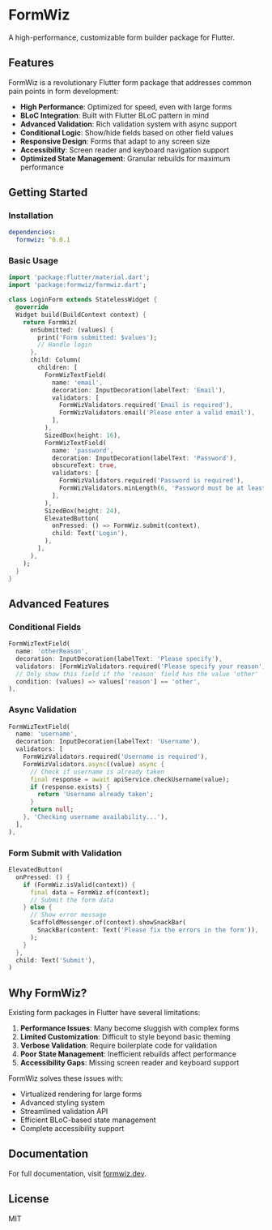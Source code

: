 <!--
This README describes the package. If you publish this package to pub.dev,
this README's contents appear on the landing page for your package.

For information about how to write a good package README, see the guide for
[writing package pages](https://dart.dev/tools/pub/writing-package-pages).

For general information about developing packages, see the Dart guide for
[creating packages](https://dart.dev/guides/libraries/create-packages)
and the Flutter guide for
[developing packages and plugins](https://flutter.dev/to/develop-packages).
-->

# FormWiz

A high-performance, customizable form builder package for Flutter.

## Features

FormWiz is a revolutionary Flutter form package that addresses common pain points in form development:

- **High Performance**: Optimized for speed, even with large forms
- **BLoC Integration**: Built with Flutter BLoC pattern in mind
- **Advanced Validation**: Rich validation system with async support
- **Conditional Logic**: Show/hide fields based on other field values
- **Responsive Design**: Forms that adapt to any screen size
- **Accessibility**: Screen reader and keyboard navigation support
- **Optimized State Management**: Granular rebuilds for maximum performance

## Getting Started

### Installation

```yaml
dependencies:
  formwiz: ^0.0.1
```

### Basic Usage

```dart
import 'package:flutter/material.dart';
import 'package:formwiz/formwiz.dart';

class LoginForm extends StatelessWidget {
  @override
  Widget build(BuildContext context) {
    return FormWiz(
      onSubmitted: (values) {
        print('Form submitted: $values');
        // Handle login
      },
      child: Column(
        children: [
          FormWizTextField(
            name: 'email',
            decoration: InputDecoration(labelText: 'Email'),
            validators: [
              FormWizValidators.required('Email is required'),
              FormWizValidators.email('Please enter a valid email'),
            ],
          ),
          SizedBox(height: 16),
          FormWizTextField(
            name: 'password',
            decoration: InputDecoration(labelText: 'Password'),
            obscureText: true,
            validators: [
              FormWizValidators.required('Password is required'),
              FormWizValidators.minLength(6, 'Password must be at least 6 characters'),
            ],
          ),
          SizedBox(height: 24),
          ElevatedButton(
            onPressed: () => FormWiz.submit(context),
            child: Text('Login'),
          ),
        ],
      ),
    );
  }
}
```

## Advanced Features

### Conditional Fields

```dart
FormWizTextField(
  name: 'otherReason',
  decoration: InputDecoration(labelText: 'Please specify'),
  validators: [FormWizValidators.required('Please specify your reason')],
  // Only show this field if the 'reason' field has the value 'other'
  condition: (values) => values['reason'] == 'other',
),
```

### Async Validation

```dart
FormWizTextField(
  name: 'username',
  decoration: InputDecoration(labelText: 'Username'),
  validators: [
    FormWizValidators.required('Username is required'),
    FormWizValidators.async((value) async {
      // Check if username is already taken
      final response = await apiService.checkUsername(value);
      if (response.exists) {
        return 'Username already taken';
      }
      return null;
    }, 'Checking username availability...'),
  ],
),
```

### Form Submit with Validation

```dart
ElevatedButton(
  onPressed: () {
    if (FormWiz.isValid(context)) {
      final data = FormWiz.of(context);
      // Submit the form data
    } else {
      // Show error message
      ScaffoldMessenger.of(context).showSnackBar(
        SnackBar(content: Text('Please fix the errors in the form')),
      );
    }
  },
  child: Text('Submit'),
)
```

## Why FormWiz?

Existing form packages in Flutter have several limitations:

1. **Performance Issues**: Many become sluggish with complex forms
2. **Limited Customization**: Difficult to style beyond basic theming
3. **Verbose Validation**: Require boilerplate code for validation
4. **Poor State Management**: Inefficient rebuilds affect performance
5. **Accessibility Gaps**: Missing screen reader and keyboard support

FormWiz solves these issues with:

- Virtualized rendering for large forms
- Advanced styling system
- Streamlined validation API
- Efficient BLoC-based state management
- Complete accessibility support

## Documentation

For full documentation, visit [formwiz.dev](https://formwiz.dev).

## License

MIT
